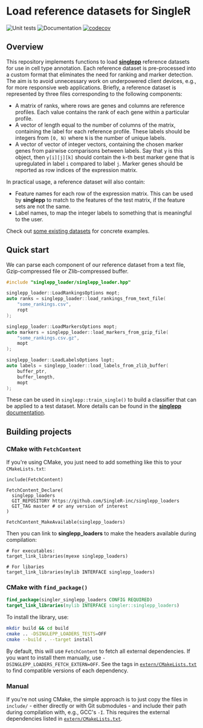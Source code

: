 # Load reference datasets for SingleR 

![Unit tests](https://github.com/singler-inc/singlepp_loaders/actions/workflows/run-tests.yaml/badge.svg)
![Documentation](https://github.com/singler-inc/singlepp_loaders/actions/workflows/doxygenate.yaml/badge.svg)
[![codecov](https://codecov.io/gh/singler-inc/singlepp_loaders/branch/master/graph/badge.svg?token=OYTGM9IRSE)](https://codecov.io/gh/singler-inc/singlepp_loaders)

## Overview

This repository implements functions to load [**singlepp**](https://github.com/SingleR-inc/singlepp) reference datasets for use in cell type annotation.
Each reference dataset is pre-processed into a custom format that eliminates the need for ranking and marker detection.
The aim is to avoid unnecessary work on underpowered client devices, e.g., for more responsive web applications.
Briefly, a reference dataset is represented by three files corresponding to the following components:

- A matrix of ranks, where rows are genes and columns are reference profiles.
  Each value contains the rank of each gene within a particular profile.
- A vector of length equal to the number of columns of the matrix, containing the label for each reference profile.
  These labels should be integers from `[0, N)` where `N` is the number of unique labels.
- A vector of vector of integer vectors, containing the chosen marker genes from pairwise comparisons between labels.
  Say that `y` is this object, then `y[i][j][k]` should contain the `k`-th best marker gene that is upregulated in label `i` compared to label `j`. 
  Marker genes should be reported as row indices of the expression matrix.

In practical usage, a reference dataset will also contain:

- Feature names for each row of the expression matrix.
  This can be used by **singlepp** to match to the features of the test matrix, if the feature sets are not the same.
- Label names, to map the integer labels to something that is meaningful to the user.

Check out [some existing datasets](https://github.com/kanaverse/singlepp-references) for concrete examples.

## Quick start

We can parse each component of our reference dataset from a text file, Gzip-compressed file or Zlib-compressed buffer.

```cpp
#include "singlepp_loader/singlepp_loader.hpp"

singlepp_loader::LoadRankingsOptions mopt;
auto ranks = singlepp_loader::load_rankings_from_text_file(
    "some_rankings.csv",
    ropt
);

singlepp_loader::LoadMarkersOptions mopt;
auto markers = singlepp_loader::load_markers_from_gzip_file(
    "some_rankings.csv.gz",
    mopt
);

singlepp_loader::LoadLabelsOptions lopt;
auto labels = singlepp_loader::load_labels_from_zlib_buffer(
    buffer_ptr,
    buffer_length,
    mopt
);
```

These can be used in `singlepp::train_single()` to build a classifier that can be applied to a test dataset.
More details can be found in the [**singlepp** documentation](https://SingleR-inc.github.io/singlepp).

## Building projects 

### CMake with `FetchContent`

If you're using CMake, you just need to add something like this to your `CMakeLists.txt`:

```
include(FetchContent)

FetchContent_Declare(
  singlepp_loaders
  GIT_REPOSITORY https://github.com/SingleR-inc/singlepp_loaders
  GIT_TAG master # or any version of interest
)

FetchContent_MakeAvailable(singlepp_loaders)
```

Then you can link to **singlepp_loaders** to make the headers available during compilation:

```
# For executables:
target_link_libraries(myexe singlepp_loaders)

# For libaries
target_link_libraries(mylib INTERFACE singlepp_loaders)
```

### CMake with `find_package()`

```cmake
find_package(singler_singlepp_loaders CONFIG REQUIRED)
target_link_libraries(mylib INTERFACE singler::singlepp_loaders)
```

To install the library, use:

```sh
mkdir build && cd build
cmake .. -DSINGLEPP_LOADERS_TESTS=OFF
cmake --build . --target install
```

By default, this will use `FetchContent` to fetch all external dependencies.
If you want to install them manually, use `-DSINGLEPP_LOADERS_FETCH_EXTERN=OFF`.
See the tags in [`extern/CMakeLists.txt`](extern/CMakeLists.txt) to find compatible versions of each dependency.

### Manual

If you're not using CMake, the simple approach is to just copy the files in `include/` - either directly or with Git submodules - and include their path during compilation with, e.g., GCC's `-I`.
This requires the external dependencies listed in [`extern/CMakeLists.txt`](extern/CMakeLists.txt). 
